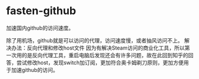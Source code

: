 # fasten-github
加速国内github的访问速度。

除了用机场，github就是可以访问的代理，访问速度慢，或者抽风访问不上。
解决办法：反向代理和修改host文件
因为有解决Steam访问的商业化工具，所以第一次用的是反向代理工具，重启电脑后发现还会有许多问题，故在此回到知乎的回答，尝试修改host，发现switch加订阅，更加符合奥卡姆剃刀原则，更加方便用于加速github的访问。
